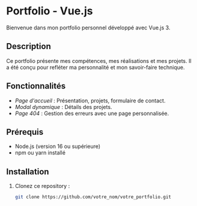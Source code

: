 # Portfolio - Vue.js

Bienvenue dans mon portfolio personnel développé avec Vue.js 3.

## Description
Ce portfolio présente mes compétences, mes réalisations et mes projets. Il a été conçu pour refléter ma personnalité et mon savoir-faire technique.

## Fonctionnalités
- *Page d'accueil* : Présentation, projets, formulaire de contact.
- *Modal dynamique* : Détails des projets.
- *Page 404* : Gestion des erreurs avec une page personnalisée.

## Prérequis
- Node.js (version 16 ou supérieure)
- npm ou yarn installé

## Installation
1. Clonez ce repository :
   ```bash
   git clone https://github.com/votre_nom/votre_portfolio.git